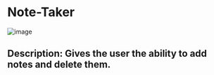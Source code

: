 # Note-Taker

![image](https://user-images.githubusercontent.com/89590731/186801316-cfe2c9b2-2430-4cf4-be5f-125ba21ac603.png)


## Description: Gives the user the ability to add notes and delete them. 
